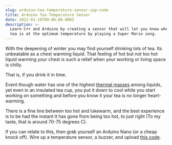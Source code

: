```yaml
---
slug: arduino-tea-temperature-sensor-cpp-code
title: Arduino Tea Temperature Sensor
date: 2021-01-18T00:00:00.000Z
description: >-
  Learn C++ and Arduino by creating a sensor that will let you know when your
  tea is at the optimum temperature by playing a Super Mario song.
---
```


With the deepening of winter you may find yourself drinking lots of tea. Its unbeatable as a chest warming liquid. That feeling of hot but not too hot liquid warming your chest is such a relief when your working or living space is chilly.

That is, if you drink it in time.

Event though water has one of the highest [thermal masses](https://en.wikipedia.org/wiki/Thermal_mass) among liquids, yet even in an insulated tea cup, you put it down to cool while you start working on something and before you know it your tea is no longer heart-warming.

There is a fine line between too hot and lukewarm, and the best experience is to be had the instant it has gone from being too hot, to just right (To my taste, that is around 70-75 degrees C).

If you can relate to this, then grab yourself an Arduino Nano (or a cheap knock off). Wire up a temperature sensor, a buzzer, and upload [this code](https://github.com/iansedano/teaTemp/).
